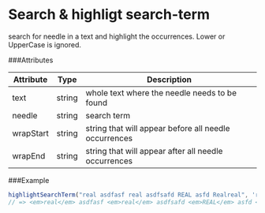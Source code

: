 # Search & highligt search-term

search for needle in a text and highlight the occurrences. Lower or UpperCase is ignored.

###Attributes

Attribute | Type | Description
------------- | ------------- | -------------
text | string | whole text where the needle needs to be found
needle | string | search term
wrapStart | string | string that will appear before all needle occurrences
wrapEnd | string | string that will appear after all needle occurrences

###Example
```javascript
highlightSearchTerm("real asdfasf real asdfsafd REAL asfd Realreal", 'real', '<em>', '</em>');
// => <em>real</em> asdfasf <em>real</em> asdfsafd <em>REAL</em> asfd <em>Real</em><em>real</em>
```